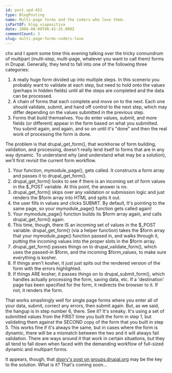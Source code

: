 ```yaml
---
id: post.vpd-451
type: BlogPosting
name: Multi-page forms and the coders who love them.
isPartOf: blog.viapositiva
date: 2006-08-08T06:41:25.000Z
commentCount: 3
slug: multi-page-forms-coders-love
---
```

chx and I spent some time this evening talking over the tricky connundrum of multipart (multi-step, multi-page, whatever you want to call them) forms in Drupal. Generally, they tend to fall into one of the following three categories:

1. A really huge form divided up into multiple steps. In this scenerio you probably want to validate at each step, but need to hold onto the values (perhaps in hidden fields) until all the steps are completed and the data can be processed.
2. A chain of forms that each complete and move on to the next. Each one should validate, submit, and hand off control to the next step, which may differ depending on the values submitted in the previous step.
3. Forms that build themselves. You do enter values, submit, and more fields (or different) appear in the form based on what you submitted. You submit again, and again, and so on until it's "done" and then the real work of processing the form is done.

The problem is that drupal\_get\_form(), that workhorse of form building, validation, and processing, doesn't really lend itself to forms that are in any way dynamic. To understand why (and understand what may be a solution), we'll first revisit the current form workflow.

1. Your function, mymodule\_page(), gets called. It constructs a form array and passes it to drupal\_get\_form().
2. drupal\_get\_form() looks to see if there is an incoming set of form values in the $\_POST variable. At this point, the answer is no.
3. drupal\_get\_form() skips over any validation or submission logic and just renders the $form array into HTML and spits it out.
4. the user fills in values and clicks SUBMIT. By default, It's pointing to the same page, so your mymodule\_page() function gets called again!
5. Your mymodule\_page() function builds its $form array again, and calls drupal\_get\_form() again.
6. This time, though, there IS an incoming set of values in the $\_POST variable. drupal\_get\_form() (via a helper function) takes the $form array that your mymodule\_page() function passed in, and walks through it, putting the incoming values into the proper slots in the $form array.
7. drupal\_get\_form() passes things on to drupal\_validate\_form(), which uses the passed-in $form, and the incoming $form\_values, to make sure everything is kosher.
8. If things aren't kosher, it just just spits out the rendered version of the form with the errors highlighted.
9. If things ARE kosher, it passes things on to drupal\_submit\_form(), which handles actually processing the form, saving data, etc. If a 'destination' page has been specified for the form, it redirects the browser to it. If not, it renders the form.

That works smashingly well for single page forms where you enter all of your data, submit, correct any errors, then submit again. But, as we said, the hangup is in step number 6, there. See it? It's sneaky. It's using a set of submitted values from the FIRST time you built the form in step 1, but validating them against the SECOND copy of the form that you built in step 5. This works fine if it's always the same, but in cases where the form is dynamic, there will be a mismatch between the two and it will always fail validation. There are ways around it that work in certain situations, but they all tend to fall down when faced with the demanding workflow of full-sized dynamic and multipart forms.

It appears, though, that [dopry's post on groups.drupal.org](http://groups.drupal.org/node/100) may be the key to the solution. What is it? That's coming soon...
